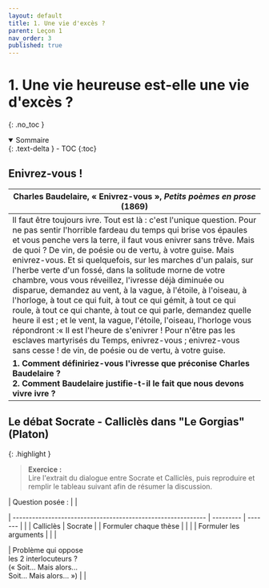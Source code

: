 ```yaml
---
layout: default
title: 1. Une vie d'excès ?
parent: Leçon 1
nav_order: 3
published: true
---
```

# 1. Une vie heureuse est-elle une vie d'excès ?

{: .no_toc }

<details open markdown="block">
  <summary>
    Sommaire
  </summary>
  {: .text-delta }
- TOC
{:toc}
</details>

## Enivrez-vous !

| Charles Baudelaire, « Enivrez-vous », *Petits poèmes en prose* (1869) |
| ------------------------------------------------------------ |
| Il faut être toujours ivre. Tout est là : c'est l'unique question. Pour ne pas sentir l'horrible fardeau du temps qui brise vos épaules et vous penche vers la terre, il faut vous enivrer sans trêve. Mais de quoi ? De vin, de poésie ou de vertu, à votre guise. Mais enivrez-vous. Et si quelquefois, sur les marches d'un palais, sur l'herbe verte d'un fossé, dans la solitude morne de votre chambre, vous vous réveillez, l'ivresse déjà diminuée ou disparue, demandez au vent, à la vague, à l'étoile, à l'oiseau, à l'horloge, à tout ce qui fuit, à tout ce qui gémit, à tout ce qui roule, à tout ce qui chante, à tout ce qui parle, demandez quelle heure il est ; et le vent, la vague, l'étoile, l'oiseau, l'horloge vous répondront :« Il est l'heure de s'enivrer ! Pour n'être pas les esclaves martyrisés du Temps, enivrez-vous ; enivrez-vous sans cesse ! de vin, de poésie ou de vertu, à votre guise. |
| **1. Comment définiriez-vous l'ivresse que préconise Charles Baudelaire ? <br />2. Comment Baudelaire justifie-t-il le fait que nous devons vivre ivre ?** |

## Le débat Socrate - Calliclès dans "Le Gorgias" (Platon)


{: .highlight }
> **Exercice :**  
> Lire l'extrait du dialogue entre Socrate et Calliclès, puis reproduire et remplir le tableau suivant afin de résumer la discussion.

| Question posée :                                             |                    |

| ------------------------------------------------------------ | --------- | ------- |
|                                                              | Calliclès | Socrate |
| Formuler chaque thèse                                        |           |         |
| Formuler les arguments                                       |           |         |

| Problème qui oppose <br> les 2 interlocuteurs ? <br/>(« Soit... Mais alors... <br/>Soit... Mais alors... ») |                   |